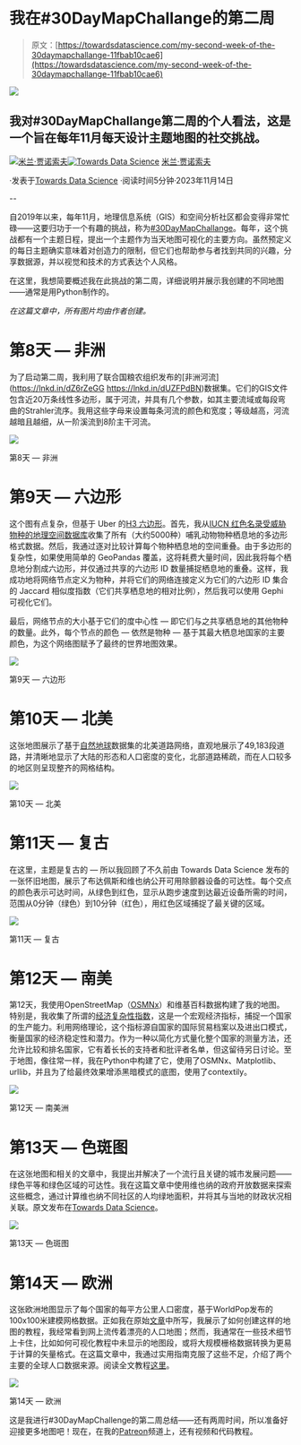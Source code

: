# 我在#30DayMapChallange的第二周

> 原文：[https://towardsdatascience.com/my-second-week-of-the-30daymapchallange-11fbab10cae6](https://towardsdatascience.com/my-second-week-of-the-30daymapchallange-11fbab10cae6)

![](../Images/cff95393b37c68eb77210393e1fc240b.png)

## 我对#30DayMapChallange第二周的个人看法，这是一个旨在每年11月每天设计主题地图的社交挑战。

[](https://medium.com/@janosovm?source=post_page-----11fbab10cae6--------------------------------)[![米兰·贾诺索夫](../Images/77b62460041f66ec4585a81baef81a03.png)](https://medium.com/@janosovm?source=post_page-----11fbab10cae6--------------------------------)[](https://towardsdatascience.com/?source=post_page-----11fbab10cae6--------------------------------)[![Towards Data Science](../Images/a6ff2676ffcc0c7aad8aaf1d79379785.png)](https://towardsdatascience.com/?source=post_page-----11fbab10cae6--------------------------------) [米兰·贾诺索夫](https://medium.com/@janosovm?source=post_page-----11fbab10cae6--------------------------------)

·发表于[Towards Data Science](https://towardsdatascience.com/?source=post_page-----11fbab10cae6--------------------------------) ·阅读时间5分钟·2023年11月14日

--

自2019年以来，每年11月，地理信息系统（GIS）和空间分析社区都会变得非常忙碌——这要归功于一个有趣的挑战，称为[#30DayMapChallange](https://30daymapchallenge.com)。每年，这个挑战都有一个主题日程，提出一个主题作为当天地图可视化的主要方向。虽然预定义的每日主题确实意味着对创造力的限制，但它们也帮助参与者找到共同的兴趣，分享数据源，并以视觉和技术的方式表达个人风格。

在这里，我想简要概述我在此挑战的第二周，详细说明并展示我创建的不同地图——通常是用Python制作的。

*在这篇文章中，所有图片均由作者创建。*

# 第8天 — 非洲

为了启动第二周，我利用了联合国粮农组织发布的[非洲河流](https://lnkd.in/dZ6rZeGG https://lnkd.in/dUZFPdBN)数据集。它们的GIS文件包含近20万条线性多边形，属于河流，并具有几个参数，如其主要流域或每段弯曲的Strahler流序。我用这些字母来设置每条河流的颜色和宽度；等级越高，河流越暗且越细，从一阶溪流到8阶主干河流。

![](../Images/cff95393b37c68eb77210393e1fc240b.png)

第8天 — 非洲

# 第9天 — 六边形

这个图有点复杂，但基于 Uber 的[H3 六边形](https://www.uber.com/en-HU/blog/h3/)。首先，我从[IUCN 红色名录受威胁物种的地理空间数据库](https://www.iucnredlist.org/resources/spatial-data-download)收集了所有（大约5000种）哺乳动物物种栖息地的多边形格式数据。然后，我通过逐对比较计算每个物种栖息地的空间重叠。由于多边形的复杂性，如果使用简单的 GeoPandas 覆盖，这将耗费大量时间，因此我将每个栖息地分割成六边形，并仅通过共享的六边形 ID 数量捕捉栖息地的重叠。这样，我成功地将网络节点定义为物种，并将它们的网络连接定义为它们的六边形 ID 集合的 Jaccard 相似度指数（它们共享栖息地的相对比例），然后我可以使用 Gephi 可视化它们。

最后，网络节点的大小基于它们的度中心性 — 即它们与之共享栖息地的其他物种的数量。此外，每个节点的颜色 — 依然是物种 — 基于其最大栖息地国家的主要颜色，为这个网络图赋予了最终的世界地图效果。

![](../Images/dede793dfca9dea8e500f6fc0a2ee3d5.png)

第9天 — 六边形

# 第10天 — 北美

这张地图展示了基于[自然地球](https://www.naturalearthdata.com/downloads/10m-cultural-vectors/)数据集的北美道路网络，直观地展示了49,183段道路，并清晰地显示了大陆的形态和人口密度的变化，北部道路稀疏，而在人口较多的地区则呈现整齐的网格结构。

![](../Images/944c4fac171d01ea931c921eb4d0d67f.png)

第10天 — 北美

# 第11天 — 复古

在这里，主题是复古的 — 所以我回顾了不久前由 Towards Data Science 发布的一张怀旧地图，展示了布达佩斯和维也纳公开可用除颤器设备的可达性。每个交点的颜色表示可达时间，从绿色到红色，显示从跑步速度到达最近设备所需的时间，范围从0分钟（绿色）到10分钟（红色），用红色区域捕捉了最关键的区域。

![](../Images/03c6b7b377d78f2ac838677434a39d39.png)

第11天 — 复古

# 第12天 — 南美

第12天，我使用OpenStreetMap（[OSMNx](http://osmnx.readthedocs.io)）和维基百科数据构建了我的地图。特别是，我收集了所谓的[经济复杂性指数](https://en.wikipedia.org/wiki/Economic_Complexity_Index)，这是一个宏观经济指标，捕捉一个国家的生产能力。利用网络理论，这个指标源自国家的国际贸易档案以及进出口模式，衡量国家的经济稳定性和潜力。作为一种以简化方式量化整个国家的测量方法，还允许比较和排名国家，它有着长长的支持者和批评者名单，但这留待另日讨论。至于地图，像往常一样，我在Python中构建了它，使用了OSMNx、Matplotlib、urllib，并且为了给最终效果增添黑暗模式的底图，使用了contextily。

![](../Images/01468d531a62af02bf881f2f96a11078.png)

第12天 — 南美洲

# 第13天 — 色斑图

在这张地图和相关的文章中，我提出并解决了一个流行且关键的城市发展问题——绿色平等和绿色区域的可达性。我在这篇文章中使用维也纳的政府开放数据来探索这些概念，通过计算维也纳不同社区的人均绿地面积，并将其与当地的财政状况相关联。原文发布在[Towards Data Science](https://medium.com/towards-data-science/assessing-urban-geen-inequality-using-viennas-open-data-portal-aa628e0237ad)。

![](../Images/ad4f3974fbce956b54eec9804db3521e.png)

第13天 — 色斑图

# 第14天 — 欧洲

这张欧洲地图显示了每个国家的每平方公里人口密度，基于WorldPop发布的100x100米建模网格数据。正如我在原始[文章](/exploring-large-scale-raster-population-data-72803cf7f2ad)中所写，我展示了如何创建这样的地图的教程，我经常看到网上流传着漂亮的人口地图；然而，我通常在一些技术细节上卡住，比如如何可视化教程中未显示的地图段，或将大规模栅格数据转换为更易于计算的矢量格式。在这篇文章中，我通过实用指南克服了这些不足，介绍了两个主要的全球人口数据来源。阅读全文教程[这里](/exploring-large-scale-raster-population-data-72803cf7f2ad)。

![](../Images/1d9167b6b1badb62e1b2e40d5785ef67.png)

第14天 — 欧洲

这是我进行#30DayMapChallenge的第二周总结——还有两周时间，所以准备好迎接更多地图吧！现在，在我的[Patreon](https://www.patreon.com/milanjanosov)频道上，还有视频和代码教程。
